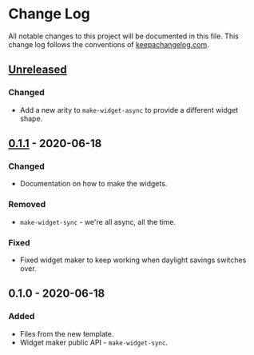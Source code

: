 # Change Log
All notable changes to this project will be documented in this file. This change log follows the conventions of [keepachangelog.com](http://keepachangelog.com/).

## [Unreleased]
### Changed
- Add a new arity to `make-widget-async` to provide a different widget shape.

## [0.1.1] - 2020-06-18
### Changed
- Documentation on how to make the widgets.

### Removed
- `make-widget-sync` - we're all async, all the time.

### Fixed
- Fixed widget maker to keep working when daylight savings switches over.

## 0.1.0 - 2020-06-18
### Added
- Files from the new template.
- Widget maker public API - `make-widget-sync`.

[Unreleased]: https://github.com/your-name/tennis-score/compare/0.1.1...HEAD
[0.1.1]: https://github.com/your-name/tennis-score/compare/0.1.0...0.1.1
